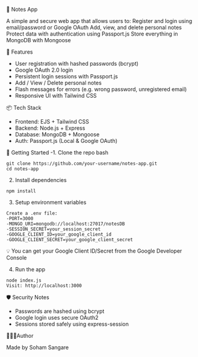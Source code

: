 📝 Notes App

A simple and secure web app that allows users to:
Register and login using email/password or Google OAuth
Add, view, and delete personal notes
Protect data with authentication using Passport.js
Store everything in MongoDB with Mongoose

🔐 Features
- User registration with hashed passwords (bcrypt)
- Google OAuth 2.0 login
- Persistent login sessions with Passport.js
- Add / View / Delete personal notes
- Flash messages for errors (e.g. wrong password, unregistered email)
- Responsive UI with Tailwind CSS


📦 Tech Stack
- Frontend: EJS + Tailwind CSS
- Backend: Node.js + Express
- Database: MongoDB + Mongoose
- Auth: Passport.js (Local & Google OAuth)


🚀 Getting Started
-1. Clone the repo
bash
```
git clone https://github.com/your-username/notes-app.git
cd notes-app
```

2. Install dependencies
```
npm install
```

3. Setup environment variables
```
Create a .env file:
-PORT=3000
-MONGO_URI=mongodb://localhost:27017/notesDB
-SESSION_SECRET=your_session_secret
-GOOGLE_CLIENT_ID=your_google_client_id
-GOOGLE_CLIENT_SECRET=your_google_client_secret
```

💡 You can get your Google Client ID/Secret from the Google Developer Console

4. Run the app
```
node index.js
Visit: http://localhost:3000
```

🛡 Security Notes
- Passwords are hashed using bcrypt
- Google login uses secure OAuth2
- Sessions stored safely using express-session

🧑🏻‍💻Author

Made by Soham Sangare
